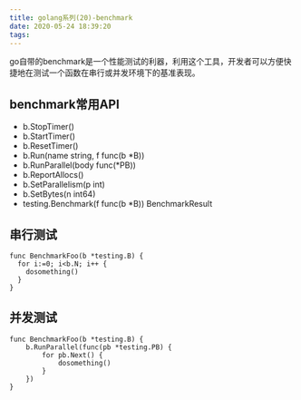 ```yaml
---
title: golang系列(20)-benchmark
date: 2020-05-24 18:39:20
tags:
---
```


go自带的benchmark是一个性能测试的利器，利用这个工具，开发者可以方便快捷地在测试一个函数在串行或并发环境下的基准表现。

<!-- more -->

## benchmark常用API

* b.StopTimer()
* b.StartTimer()
* b.ResetTimer()
* b.Run(name string, f func(b *B))
* b.RunParallel(body func(*PB))
* b.ReportAllocs()
* b.SetParallelism(p int)
* b.SetBytes(n int64)
* testing.Benchmark(f func(b *B)) BenchmarkResult

## 串行测试

```golang
func BenchmarkFoo(b *testing.B) {
  for i:=0; i<b.N; i++ {
    dosomething()
  }
}

```

## 并发测试

```golang
func BenchmarkFoo(b *testing.B) {
	b.RunParallel(func(pb *testing.PB) {
		for pb.Next() {
			dosomething()
		}
	})
}


```